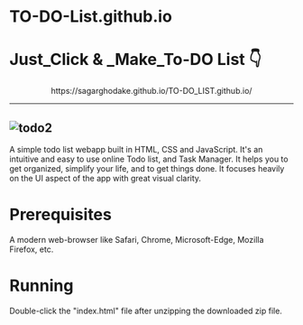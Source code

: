# TO-DO-List.github.io

# Just_Click & _Make_To-DO List 👇

<center>https://sagarghodake.github.io/TO-DO_LIST.github.io/</center>

---------------------------
![todo2](https://user-images.githubusercontent.com/60310009/95965436-91596380-0e27-11eb-8085-73ddf6ac518d.gif)
-------------------------------

A simple todo list webapp built in HTML, CSS and JavaScript.
It's an intuitive and easy to use online Todo list, and Task Manager. It helps you to get organized, simplify your life, and to get things done. It focuses heavily on the UI aspect of the app with great visual clarity.

# Prerequisites
A modern web-browser like Safari, Chrome, Microsoft-Edge, Mozilla Firefox, etc.

# Running
Double-click the "index.html" file after unzipping the downloaded zip file.
